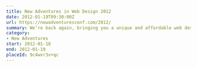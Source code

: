 ```yaml
---
title: New Adventures in Web Design 2012
date: 2012-01-19T09:30:00Z
url: https://newadventuresconf.com/2012/
summary: We’re back again, bringing you a unique and affordable web design conference in the heart of England.
category:
- New Adventures
start: 2012-01-18
end: 2012-01-19
placeId: 9c4wxr3v+qc
---
```

